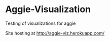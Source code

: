 Aggie-Visualization
===================

Testing of visualizations for aggie 

Site hosting at http://aggie-viz.herokuapp.com/